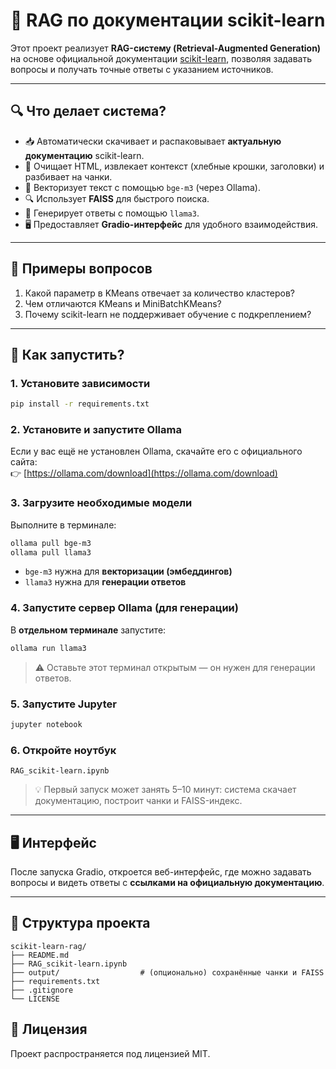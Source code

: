 # 🚀 RAG по документации scikit-learn

Этот проект реализует **RAG-систему (Retrieval-Augmented Generation)** на основе официальной документации [scikit-learn](https://scikit-learn.org), позволяя задавать вопросы и получать точные ответы с указанием источников.

---

## 🔍 Что делает система?

- 📥 Автоматически скачивает и распаковывает **актуальную документацию** scikit-learn.
- 🧹 Очищает HTML, извлекает контекст (хлебные крошки, заголовки) и разбивает на чанки.
- 🧠 Векторизует текст с помощью `bge-m3` (через Ollama).
- 🔍 Использует **FAISS** для быстрого поиска.
- 🤖 Генерирует ответы с помощью `llama3`.
- 🖥️ Предоставляет **Gradio-интерфейс** для удобного взаимодействия.

---

## 🧪 Примеры вопросов

1. Какой параметр в KMeans отвечает за количество кластеров?
2. Чем отличаются KMeans и MiniBatchKMeans?
3. Почему scikit-learn не поддерживает обучение с подкреплением?

---

## 🚀 Как запустить?

### 1. Установите зависимости
```bash
pip install -r requirements.txt
```

### 2. Установите и запустите Ollama
Если у вас ещё не установлен Ollama, скачайте его с официального сайта:  
👉 [https://ollama.com/download](https://ollama.com/download)

### 3. Загрузите необходимые модели
Выполните в терминале:
```bash
ollama pull bge-m3
ollama pull llama3
```

- `bge-m3` нужна для **векторизации (эмбеддингов)**
- `llama3` нужна для **генерации ответов**

### 4. Запустите сервер Ollama (для генерации)
В **отдельном терминале** запустите:
```bash
ollama run llama3
```
> ⚠️ Оставьте этот терминал открытым — он нужен для генерации ответов.

### 5. Запустите Jupyter
```bash
jupyter notebook
```

### 6. Откройте ноутбук
`RAG_scikit-learn.ipynb`

> 💡 Первый запуск может занять 5–10 минут: система скачает документацию, построит чанки и FAISS-индекс.


---

## 🖥️ Интерфейс

После запуска Gradio, откроется веб-интерфейс, где можно задавать вопросы и видеть ответы с **ссылками на официальную документацию**.

---

## 📂 Структура проекта
```
scikit-learn-rag/
├── README.md
├── RAG_scikit-learn.ipynb
├── output/                  # (опционально) сохранённые чанки и FAISS
├── requirements.txt
├── .gitignore
└── LICENSE
```

## 📄 Лицензия
Проект распространяется под лицензией MIT.